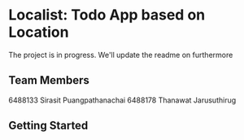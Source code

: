 # Localist: Todo App based on Location

The project is in progress. We'll update the readme on furthermore

## Team Members

6488133 Sirasit Puangpathanachai
6488178 Thanawat Jarusuthirug

## Getting Started

